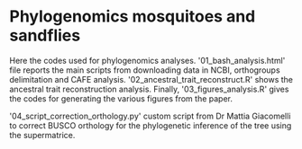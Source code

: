 # Phylogenomics mosquitoes and sandflies

Here the codes used for phylogenomics analyses. '01_bash_analysis.html' file reports the main scripts from downloading data in NCBI, orthogroups delimitation and CAFE analysis. '02_ancestral_trait_reconstruct.R' shows the ancestral trait reconstruction analysis. Finally, '03_figures_analysis.R' gives the codes for generating the various figures from the paper. 

'04_script_correction_orthology.py' custom script from Dr Mattia Giacomelli to correct BUSCO orthology for the phylogenetic inference of the tree using the supermatrice. 
